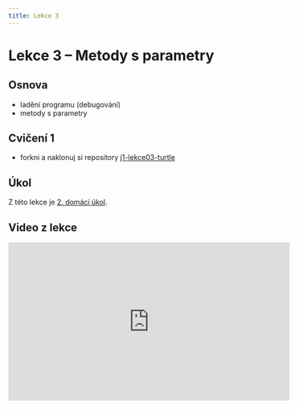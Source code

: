 ```yaml
---
title: Lekce 3
---
```

# Lekce 3 – Metody s parametry

## Osnova
* ladění programu (debugování)
* metody s parametry

## Cvičení 1
- forkni a naklonuj si repository [j1-lekce03-turtle](https://github.com/FilipJirsak-Czechitas/j1-lekce03-turtle)

## Úkol
Z této lekce je [2. domácí úkol](ukol-2.html).

## Video z lekce
<iframe width="560" height="315" src="https://www.youtube.com/embed/uRpLNbJfYWc" title="YouTube video player" frameborder="0" allow="accelerometer; autoplay; clipboard-write; encrypted-media; gyroscope; picture-in-picture" allowfullscreen></iframe>
